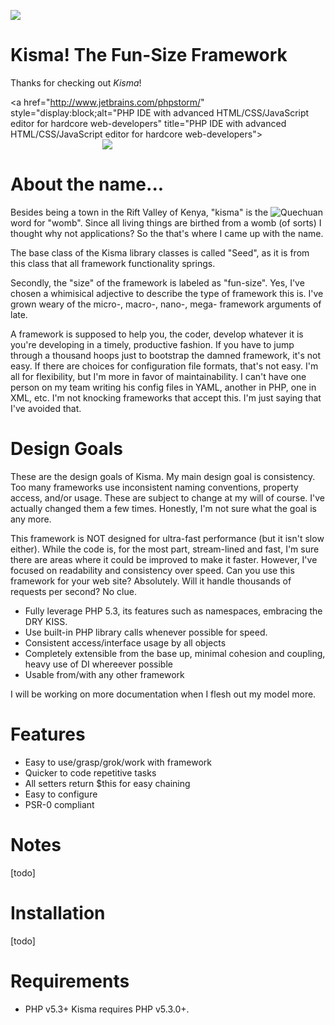 ![](http://github.com/lucifurious/kisma/raw/master/assets/kisma-logo-64x64.png)

Kisma! The Fun-Size Framework
=============================
Thanks for checking out *Kisma*!

<a href="http://www.jetbrains.com/phpstorm/" style="display:block;alt="PHP IDE with advanced HTML/CSS/JavaScript editor for hardcore web-developers" title="PHP IDE with advanced HTML/CSS/JavaScript editor for hardcore web-developers">
<span style="margin: 3px 0 0 65px;padding: 0;float: left;font-size: 12px;cursor:pointer;  background-image:none;border:0;color: #fff; font-family: trebuchet ms,arial,sans-serif;font-weight: normal;text-align:left;">Developed with</span><br/>
![](http://www.jetbrains.com/phpstorm/documentation/phpstorm_banners/phpstorm1/phpstorm468x60_violet.gif)
</a>

About the name...
=================
Besides being a town in the Rift Valley of Kenya, "kisma" is the ![Quechuan](http://en.wikipedia.org/wiki/Quechua) word for "womb". Since all living things are birthed from a womb (of sorts) I thought why not applications? So the that's where I came up with the name.

The base class of the Kisma library classes is called "Seed", as it is from this class that all framework functionality springs.

Secondly, the "size" of the framework is labeled as "fun-size". Yes, I've chosen a whimisical adjective to describe the type of framework this is. I've grown weary of the micro-, macro-, nano-, mega- framework arguments of late.

A framework is supposed to help you, the coder, develop whatever it is you're developing in a timely, productive fashion. If you have to jump through a thousand hoops just to bootstrap the damned framework, it's not easy.  If there are choices for configuration file formats, that's not easy. I'm all for flexibility, but I'm more in favor of maintainability. I can't have one person on my team writing his config files in YAML, another in PHP, one in XML, etc. I'm not knocking frameworks that accept this. I'm just saying that I've avoided that.

Design Goals
============

These are the design goals of Kisma. My main design goal is consistency. Too many frameworks use inconsistent naming conventions, property access, and/or usage. These are subject to change at my will of course. I've actually changed them a few times. Honestly, I'm not sure what the goal is any more.

This framework is NOT designed for ultra-fast performance (but it isn't slow either). While the code is, for the most part, stream-lined and fast, I'm sure there are areas where it could be improved to make it faster. However, I've focused on readability and consistency over speed. Can you use this framework for your web site? Absolutely. Will it handle thousands of requests per second? No clue.

* Fully leverage PHP 5.3, its features such as namespaces, embracing the DRY KISS.
* Use built-in PHP library calls whenever possible for speed.
* Consistent access/interface usage by all objects
* Completely extensible from the base up, minimal cohesion and coupling, heavy use of DI whereever possible
* Usable from/with any other framework

I will be working on more documentation when I flesh out my model more.

Features
========

* Easy to use/grasp/grok/work with framework
* Quicker to code repetitive tasks
* All setters return $this for easy chaining
* Easy to configure
* PSR-0 compliant

Notes
=====
[todo]

Installation
============
[todo]

Requirements
============
* PHP v5.3+
 Kisma requires PHP v5.3.0+.
